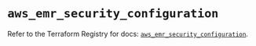 # `aws_emr_security_configuration`

Refer to the Terraform Registry for docs: [`aws_emr_security_configuration`](https://registry.terraform.io/providers/hashicorp/aws/4.54.0/docs/resources/emr_security_configuration).
